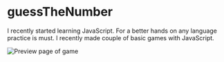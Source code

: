 # guessTheNumber
I recently started learning JavaScript. For a better hands on any language practice is must. I recently made couple of basic games with JavaScript.

<img src="preview.jpg" alt="Preview page of game">

